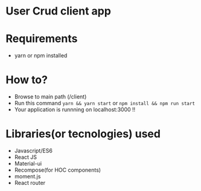 # User Crud client app

# Requirements

- yarn or npm installed

# How to?

- Browse to main path (/client)
- Run this command `yarn && yarn start` or `npm install && npm run start`
- Your application is runnning on localhost:3000 !!

# Libraries(or tecnologies) used

- Javascript/ES6
- React JS
- Material-ui
- Recompose(for HOC components)
- moment.js
- React router
